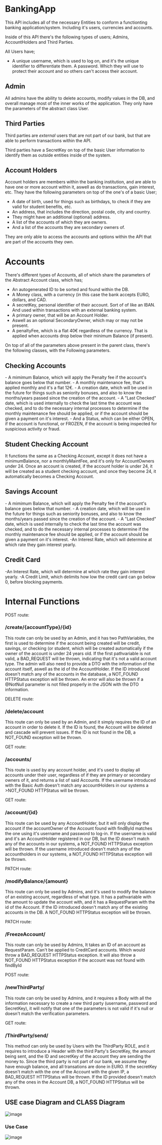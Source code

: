 ﻿# BankingApp
This API includes all of the necessary Entities to conform a functionting banking application/system. Including it's users, currencies and accounts.

Inside of this API there's the following types of users; Admins, AccountHolders and Third Parties.

All Users have;
- A unique username, which is used to log on, and it's the unique identifier to differentiate them.
A password. Which they will use to protect their account and so others can't access their account.


<h2>Admin</h2>

All admins have the ability to delete accounts, modify values in the DB, and overall manage most of the inner works of the application.
They only have the parameters of the abstract class User.


<h2>Third Parties</h2>

Third parties are *external* users that are not part of our bank, but that are able to perform transactions within the API.

Third parties have a SecretKey on top of the basic User information to identify them as outside entities inside of the system.


<h2>Account Holders</h2>

Account holders are members within the banking institution, and are able to have one or more account within it, aswell as do transactions, gain interest, etc.
They have the following parameters on top of the one's of a basic User;
- A date of birth, used for things such as birthdays, to check if they are valid for student benefits, etc.
- An address, that includes the direction, postal code, city and country.
- They might have an additional (optional) address.
- A list of the accounts of which they are owners.
- And a list of the accounts they are secondary owners of.

They are only able to access the accounts and options within the API that are part of the accounts they own.


<h1>Accounts</h1>


There's different types of Accounts, all of which share the parameters of the Abstract Account class, which has;
- An autogenerated ID to be sorted and found within the DB.
- A Money class, with a currency (in this case the bank accepts EURO, dollars, and CAD.
- A secretKey, personal identifier of their account. Sort of of like an IBAN. And used within transactions with an external banking system.
- A primary owner, that will be an Account Holder.
- Aswell as an optional SecondaryOwner, which may or may not be present.
- A penaltyFee, which is a flat 40€ regardless of the currency. That is applied when accounts drop below their minimum Balance (if present).

On top of all of the parameters above present in the parent class, there's the following classes, with the Following parameters.

<h2>Checking Accounts</h2>
- A mimimum Balance, which will apply the Penalty fee if the account's balance goes below that number. 
- A monthly maintenance fee, that's applied monthly and it's a flat 12€.
- A creation date, which will be used in the future for things such as seniority bonuses, and also to know the months/years passed since the creation of the account.
- A "Last Checked" date, which is used internally to check the last time the account was checked, and to do the necessary internal processes to determine if the monthly maintenance fee should be applied, or if the account should be given a payment on it's interest.
- And a Status, which can be either OPEN, if the account is functional, or FROZEN, if the account is being inspected for suspicious activity or fraud.

<h2>Student Checking Account</h2>
It functions the same as a Checking Account, except it does not have a minimumBalance, nor a monthlyMaintFee, and it's only for AccountOwners under 24.
Once an account is created, if the account holder is under 24, it will be created as a student checking account, and once they become 24, it automatically becomes a Checking Account.

<h2>Savings Account</h2>
- A mimimum Balance, which will apply the Penalty fee if the account's balance goes below that number. 
- A creation date, which will be used in the future for things such as seniority bonuses, and also to know the months/years passed since the creation of the account.
- A "Last Checked" date, which is used internally to check the last time the account was checked, and to do the necessary internal processes to determine if the monthly maintenance fee should be applied, or if the account should be given a payment on it's interest.
-An Interest Rate, which will determine at which rate they gain interest yearly.

<h2>Credit Card</h2>
-An Interest Rate, which will determine at which rate they gain interest yearly.
-A Credit Limit, which delimits how low the credit card can go below 0, before blocking payments. 

<h1>Internal Functions</h1>

POST route:
<h3>/create/{accountType}/{id}</h3>
This route can only be used by an Admin, and it has two PathVariables, the first is used to determine if the account being created will be credit, savings, or checking (or student, which will be created automatically if the owner of the account is under 24 years old.
If the first pathvariable is not valid, a BAD_REQUEST will be thrown, indicating that it's not a valid account type.
The admin will also need to provide a DTO with the information of the account itself, aswell as the id of the AccountHolder.
If the ID introduced doesn't match any of the accounts in the database, a NOT_FOUND HTTPStatus exception will be thrown.
An error will also be thrown if a @NotNull parameter is not filled properly in the JSON with the DTO information.


DELETE route:
<h3>/delete/account</h3>
This route can only be used by an Admin, and it simply requires the ID of an account in order to delete it.
If the ID is found, the Account will be deleted and cascade will prevent issues.
If the ID is not found in the DB, a NOT_FOUND exception will be thrown.


GET route:
<h3>/accounts/</h3>
This route is used by any account holder, and it's used to display all accounts under their user, regardless of if they are primary or secondary owners of it, and returns a list of said Accounts.
If the username introduced with the Basic Auth doesn't match any accountHolders in our systems a >NOT_FOUND HTTPStatus will be thrown.

GET route:
<h3>/account/{id}</h3>
This route can be used by any AccountHolder, but it will only display the account if the accountOwner of the Account found with findById matches the one using it's username and password to log-in.
If the username is valid and it's an AccountHolder registered in our DB, but the ID doesn't match any of the accounts in our systems, a NOT_FOUND HTTPStatus exception will be thrown.
If the username introduced doesn't match any of the accountholders in our systems, a NOT_FOUND HTTPStatus exception will be thrown.

PATCH route: 
<h3>/modifyBalance/{amount}</h3>
This route can only be used by Admins, and it's used to modify the balance of an existing account, regardless of what type.
It has a pathvariable with the amount to update the account with, and it has a RequestParam with the id of the Account.
If the ID introduced doesn't match any of the existing accounts in the DB. A NOT_FOUND HTTPStatus exception will be thrown.

PATCH route:
<h3>/FreezeAccount/</h3>
This route can only be used by Admins, It takes an ID of an account as RequestParam.
Can't be applied to CreditCard accounts. Which would throw a BAD_REQUEST HTTPStatus exception.
It will also throw a NOT_FOUND HTTPStatus exception if the account was not found with findById

POST route:
<h3>/newThirdParty/</h3>
This route can only be used by Admins, and it requires a Body with all the information necessary to create a new third party (username, password and SecretKey), it will notify that one of the parameters is not valid if it's null or doesn't match the verification parameters.

GET route:
<h3>/ThirdParty/send/</h3>
This method can only be used by Users with the ThirdParty ROLE, and it requires to introduce a Header with the third Party's SecretKey, the amount being sent, and the ID and secretKey of the account they are sending the money to.
Since the third party is not part of our bank, we assume they have enough balance, and all transations are done in EURO.
If the secretKey doesn't match with the one of the Account with the given IP, a  BAD_REQUEST HTTPStatus will be thrown.
If the ID provided doesn't match any of the ones in the Account DB, a NOT_FOUND HTTPStatus will be thrown.


<h2> USE case Diagram and CLASS Diagram</h2>

![image](https://user-images.githubusercontent.com/110464615/188334579-d3148a60-bafb-4385-b596-249ce810a05d.png)


<h3> Use Case </h3> 

![image](https://user-images.githubusercontent.com/110464615/188334850-a9f82ff7-44c6-46af-ba86-65e591e6e062.png)
